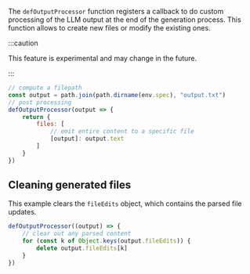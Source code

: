 
The `defOutputProcessor` function registers a callback to do custom processing of the LLM output at the end of the generation process. This function allows to create new files or modify the existing ones.

:::caution

This feature is experimental and may change in the future.

:::

```js
// compute a filepath
const output = path.join(path.dirname(env.spec), "output.txt")
// post processing
defOutputProcessor(output => {
    return {
        files: [
            // emit entire content to a specific file
            [output]: output.text
        ]
    }
})
```

## Cleaning generated files

This example clears the `fileEdits` object, which contains the parsed file updates.

```js
defOutputProcessor((output) => {
    // clear out any parsed content
    for (const k of Object.keys(output.fileEdits)) {
        delete output.fileEdits[k]
    }
})
```
